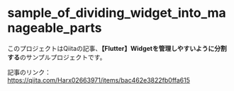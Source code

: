 # sample_of_dividing_widget_into_manageable_parts

このプロジェクトはQiitaの記事、**【Flutter】Widgetを管理しやすいように分割する**のサンプルプロジェクトです。

記事のリンク：https://qiita.com/Harx02663971/items/bac462e3822fb0ffa615
